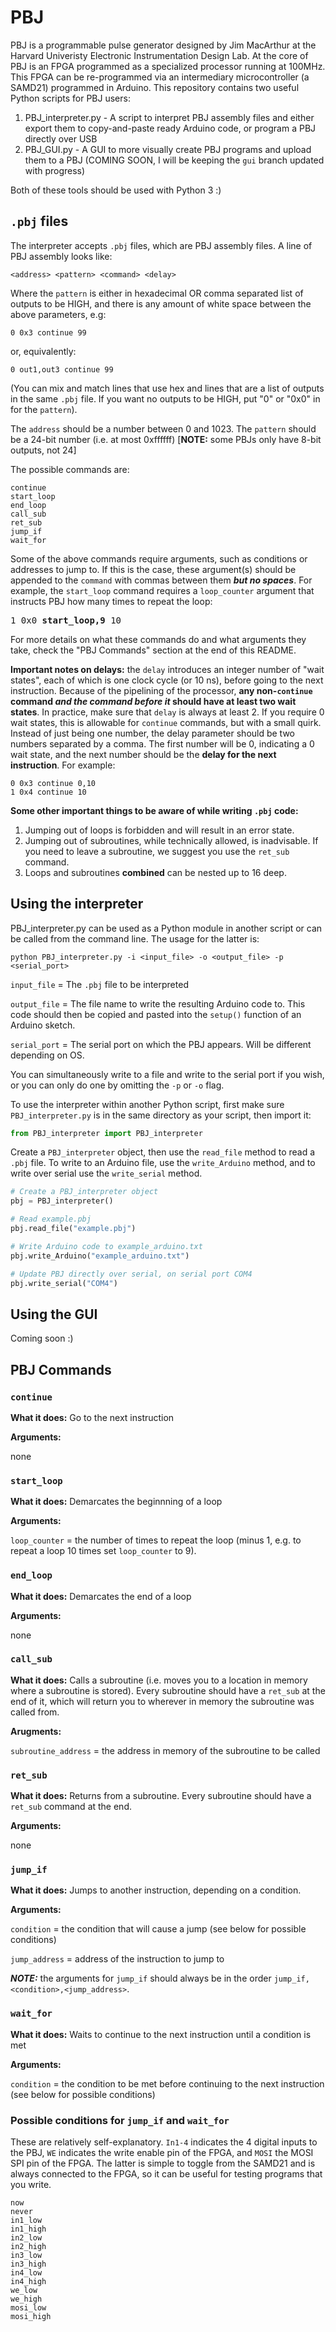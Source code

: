 # PBJ

PBJ is a programmable pulse generator designed by Jim MacArthur at the Harvard Univeristy Electronic Instrumentation Design Lab. At the core of PBJ is an FPGA programmed 
as a specialized processor running at 100MHz. This FPGA can be re-programmed via an intermediary microcontroller (a SAMD21) programmed in Arduino. This repository contains
two useful Python scripts for PBJ users:

1. PBJ_interpreter.py - A script to interpret PBJ assembly files and either export them to copy-and-paste ready Arduino code, or program a PBJ directly over USB
2. PBJ_GUI.py - A GUI to more visually create PBJ programs and upload them to a PBJ (COMING SOON, I will be keeping the `gui` branch updated with progress)

Both of these tools should be used with Python 3 :) 

## `.pbj` files

The interpreter accepts `.pbj` files, which are PBJ assembly files. A line of PBJ assembly looks like:

```
<address> <pattern> <command> <delay>
```
Where the `pattern` is either in hexadecimal OR comma separated list of outputs to be HIGH, and there is any amount of white space between the above parameters, e.g:

```
0 0x3 continue 99
```
or, equivalently:
```
0 out1,out3 continue 99
```
(You can mix and match lines that use hex and lines that are a list of outputs in the same `.pbj` file. If you want no outputs to be HIGH, put "0" or "0x0" in for the `pattern`).

The `address` should be a number between 0 and 1023. The `pattern` should be a 24-bit number (i.e. at most 0xffffff) [**NOTE:** some PBJs only have 8-bit outputs, not 24]

The possible commands are:

```
continue
start_loop
end_loop
call_sub
ret_sub
jump_if
wait_for
```

Some of the above commands require arguments, such as conditions or addresses to jump to. If this is the case, these argument(s) should be appended to the `command` with
commas between them ***but no spaces***. For example, the `start_loop` command requires a `loop_counter` argument that instructs PBJ how many times to repeat the loop:

<pre>
1 0x0 <b>start_loop,9</b> 10
</pre>

For more details on what these commands do and what arguments they take, check the "PBJ Commands" section at the end of this README.

**Important notes on delays:** the `delay` introduces an integer number of "wait states", each of which is one clock cycle (or 10 ns), before going to the next instruction. 
Because of the pipelining of the processor, **any non-`continue` command *and the command before it* should have at least two wait states**. 
In practice, make sure that `delay` is always at least 2. If you require 0 wait states, this is allowable for `continue` commands, but with a small quirk. 
Instead of just being one number, the delay parameter should be two numbers separated by a comma. The first number will be 0, indicating a 0 wait state, and 
the next number should be the **delay for the next instruction**. For example:
```
0 0x3 continue 0,10
1 0x4 continue 10
```

**Some other important things to be aware of while writing `.pbj` code:** 
1. Jumping out of loops is forbidden and will result in an error state.
2. Jumping out of subroutines, while technically allowed, is inadvisable. If you need to leave a subroutine, we suggest you use the `ret_sub` command.
3. Loops and subroutines **combined** can be nested up to 16 deep.

## Using the interpreter

PBJ_interpreter.py can be used as a Python module in another script or can be called from the command line. The usage for the latter is:

```
python PBJ_interpreter.py -i <input_file> -o <output_file> -p <serial_port>
```

`input_file` = The `.pbj` file to be interpreted

`output_file` = The file name to write the resulting Arduino code to. This code should then be copied and pasted into the `setup()` function of an Arduino sketch.

`serial_port` = The serial port on which the PBJ appears. Will be different depending on OS. 

You can simultaneously write to a file and write to the serial port if you wish, or you can only do one by omitting the `-p` or `-o` flag. 

To use the interpreter within another Python script, first make sure `PBJ_interpreter.py` is in the same directory as your script, then import it:

```python
from PBJ_interpreter import PBJ_interpreter
```

Create a `PBJ_interpreter` object, then use the `read_file` method to read a `.pbj` file. To write to an Arduino file, use the `write_Arduino` method, and to write over
serial use the `write_serial` method. 

```python
# Create a PBJ_interpreter object
pbj = PBJ_interpreter() 

# Read example.pbj
pbj.read_file("example.pbj") 

# Write Arduino code to example_arduino.txt
pbj.write_Arduino("example_arduino.txt")

# Update PBJ directly over serial, on serial port COM4
pbj.write_serial("COM4")
```
## Using the GUI

Coming soon :)

## PBJ Commands

### `continue`

**What it does:** Go to the next instruction

**Arguments:** 

none

### `start_loop`

 **What it does:** Demarcates the beginnning of a loop
 
 **Arguments:** 
 
 `loop_counter` = the number of times to repeat the loop (minus 1, e.g. to repeat a loop 10 times set `loop_counter` to 9).
 
 ### `end_loop`
 
 **What it does:** Demarcates the end of a loop
 
 **Arguments:** 
 
 none
 
 ### `call_sub`
 
 **What it does:** Calls a subroutine (i.e. moves you to a location in memory where a subroutine is stored). Every subroutine should have a `ret_sub` at the end of it,
 which will return you to wherever in memory the subroutine was called from. 
 
 **Arugments:**
 
 `subroutine_address` = the address in memory of the subroutine to be called
 
 ### `ret_sub`
 
 **What it does:** Returns from a subroutine. Every subroutine should have a `ret_sub` command at the end.
 
 **Arguments:**
 
 none
 
 ### `jump_if`
 
 **What it does:** Jumps to another instruction, depending on a condition.
 
 **Arguments:**
 
 `condition` = the condition that will cause a jump (see below for possible conditions)
 
 `jump_address` = address of the instruction to jump to
 
 ***NOTE:*** the arguments for `jump_if` should always be in the order `jump_if,<condition>,<jump_address>`.
 
 ### `wait_for`
 
 **What it does:** Waits to continue to the next instruction until a condition is met
 
 **Arguments:**
 
 `condition` = the condition to be met before continuing to the next instruction (see below for possible conditions)
 
 ### Possible conditions for `jump_if` and `wait_for`
 
 These are relatively self-explanatory. `In1-4` indicates the 4 digital inputs to the PBJ, `WE` indicates the write enable pin of the FPGA, and `MOSI` the MOSI SPI pin of
 the FPGA. The latter is simple to toggle from the SAMD21 and is always connected to the FPGA, so it can be useful for testing programs that you write.
 
 ```
 now
 never
 in1_low
 in1_high
 in2_low
 in2_high
 in3_low
 in3_high
 in4_low
 in4_high
 we_low
 we_high
 mosi_low
 mosi_high
 ```
 
